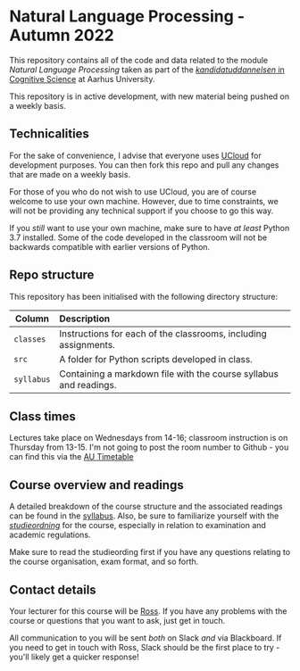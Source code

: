 # Natural Language Processing - Autumn 2022

This repository contains all of the code and data related to the module _Natural Language Processing_ taken as part of the  [_kandidatuddannelsen_ in Cognitive Science](https://masters.au.dk/cognitivescience) at Aarhus University.

This repository is in active development, with new material being pushed on a weekly basis. 

## Technicalities

For the sake of convenience, I advise that everyone uses [UCloud](https://cloud.sdu.dk) for development purposes. You can then fork this repo and pull any changes that are made on a weekly basis.

For those of you who do not wish to use UCloud, you are of course welcome to use your own machine. However, due to time constraints, we will not be providing any technical support if you choose to go this way. 

If you _still_ want to use your own machine, make sure to have _at least_ Python 3.7 installed. Some of the code developed in the classroom will not be backwards compatible with earlier versions of Python.

## Repo structure

This repository has been initialised with the following directory structure:

| Column | Description|
|--------|:-----------|
```classes``` | Instructions for each of the classrooms, including assignments.
```src``` | A folder for Python scripts developed in class.
```syllabus```| Containing a markdown file with the course syllabus and readings.


## Class times

Lectures take place on Wednesdays from 14-16; classroom instruction is on Thursday from 13-15. I'm not going to post the room number to Github - you can find this via the [AU Timetable](https://timetable.au.dk)

## Course overview and readings

A detailed breakdown of the course structure and the associated readings can be found in the [syllabus](syllabus.md). Also, be sure to familiarize yourself with the [_studieordning_](https://eddiprod.au.dk/EDDI/webservices/DokOrdningService.cfc?method=visGodkendtOrdning&dokOrdningId=14811&sprog=en) for the course, especially in relation to examination and academic regulations. 

Make sure to read the studieording first if you have any questions relating to the course organisation, exam format, and so forth.

## Contact details

Your lecturer for this course will be [Ross](au.dk/en/rdkm@cas). If you have any problems with the course or questions that you want to ask, just get in touch.

All communication to you will be sent _both_ on Slack _and_ via Blackboard. If you need to get in touch with Ross, Slack should be the first place to try - you'll likely get a quicker response!


